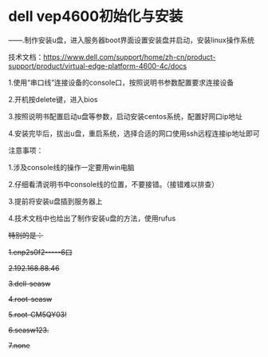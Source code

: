 # dell vep4600初始化与安装

——.制作安装u盘，进入服务器boot界面设置安装盘并启动，安装linux操作系统

技术文档：https://www.dell.com/support/home/zh-cn/product-support/product/virtual-edge-platform-4600-4c/docs

1.使用“串口线”连接设备的console口，按照说明书参数配置要求连接设备

2.开机按delete键，进入bios

3.按照说明书配置启动u盘等参数，启动安装centos系统，配置好网口ip地址

4.安装完毕后，拔出u盘，重启系统，选择合适的网口使用ssh远程连接ip地址即可

注意事项：

1.涉及console线的操作一定要用win电脑

2.仔细看清说明书中console线的位置，不要接错。（接错难以排查）

3.提前将安装u盘插到服务器上

4.技术文档中也给出了制作安装u盘的方法，使用rufus

~~特别的是：~~

~~1.enp2s0f2-----6口~~

~~2.192.168.88.46~~

~~3.dell-seasw~~

~~4.root-seasw~~

~~5.root-CM5QY03!~~

~~6.seasw123.~~

~~7.none~~